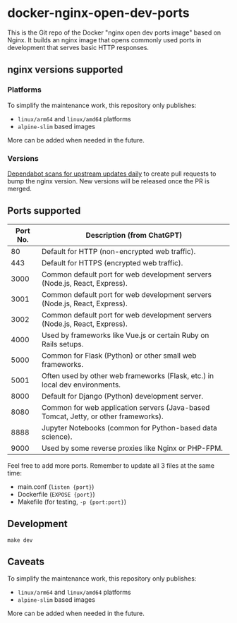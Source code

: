 # docker-nginx-open-dev-ports

This is the Git repo of the Docker "nginx open dev ports image" based on Nginx. It builds an nginx image that opens commonly used ports in development that serves basic HTTP responses.

## nginx versions supported

### Platforms

To simplify the maintenance work, this repository only publishes:

- `linux/arm64` and `linux/amd64` platforms
- `alpine-slim` based images

More can be added when needed in the future.

### Versions

[Dependabot scans for upstream updates daily](./.github/dependabot.yaml) to create pull requests to bump the nginx version. New versions will be released once the PR is merged.

## Ports supported

Port No. | Description (from ChatGPT)
-- | ---
80 | Default for HTTP (non-encrypted web traffic).
443 | Default for HTTPS (encrypted web traffic).
3000 | Common default port for web development servers (Node.js, React, Express).
3001 | Common default port for web development servers (Node.js, React, Express).
3002 | Common default port for web development servers (Node.js, React, Express).
4000 | Used by frameworks like Vue.js or certain Ruby on Rails setups.
5000 | Common for Flask (Python) or other small web frameworks.
5001 | Often used by other web frameworks (Flask, etc.) in local dev environments.
8000 | Default for Django (Python) development server.
8080 | Common for web application servers (Java-based Tomcat, Jetty, or other frameworks).
8888 | Jupyter Notebooks (common for Python-based data science).
9000 | Used by some reverse proxies like Nginx or PHP-FPM.

Feel free to add more ports. Remember to update all 3 files at the same time:

- main.conf (`listen {port}`)
- Dockerfile (`EXPOSE {port}`)
- Makefile (for testing, `-p {port:port}`)

## Development

```shell
make dev
```

## Caveats

To simplify the maintenance work, this repository only publishes:

- `linux/arm64` and `linux/amd64` platforms
- `alpine-slim` based images

More can be added when needed in the future.
